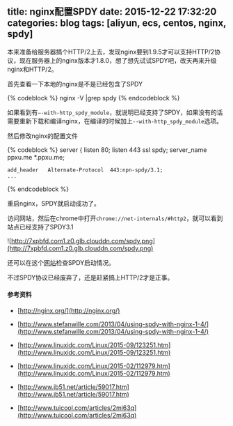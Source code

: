 title: nginx配置SPDY
date: 2015-12-22 17:32:20
categories: blog
tags: [aliyun, ecs, centos, nginx, spdy]
---
本来准备给服务器搞个HTTP/2上去，发现nginx要到1.9.5才可以支持HTTP/2协议，现在服务器上的nginx版本才1.8.0，想了想先试试SPDY吧，改天再来升级nginx和HTTP/2。

<!--more-->

首先查看一下本地的nginx是不是已经包含了SPDY

{% codeblock %}
nginx -V |grep spdy
{% endcodeblock %}

如果看到有`–-with-http_spdy_module`，就说明已经支持了SPDY，如果没有的话需要重新下载和编译nginx，在编译的时候加上`--with-http_spdy_module`选项。

然后修改nginx的配置文件

{% codeblock %}
server {
    listen       80;
    listen       443 ssl spdy;
    server_name  ppxu.me *.ppxu.me;

    add_header   Alternate-Protocol  443:npn-spdy/3.1;
    ...
{% endcodeblock %}

重启nginx，SPDY就启动成功了。

访问网站，然后在chrome中打开`chrome://net-internals/#http2`，就可以看到站点已经支持了SPDY3.1

![http://7xpbfd.com1.z0.glb.clouddn.com/spdy.png](http://7xpbfd.com1.z0.glb.clouddn.com/spdy.png)

还可以在这个[网站](https://spdycheck.org/)检查SPDY启动情况。

不过SPDY协议已经废弃了，还是赶紧搞上HTTP/2才是正事。

#### 参考资料

* [http://nginx.org/](http://nginx.org/)

* [http://www.stefanwille.com/2013/04/using-spdy-with-nginx-1-4/](http://www.stefanwille.com/2013/04/using-spdy-with-nginx-1-4/)

* [http://www.linuxidc.com/Linux/2015-09/123251.htm](http://www.linuxidc.com/Linux/2015-09/123251.htm)

* [http://www.linuxidc.com/Linux/2015-02/112979.htm](http://www.linuxidc.com/Linux/2015-02/112979.htm)

* [http://www.jb51.net/article/59017.htm](http://www.jb51.net/article/59017.htm)

* [http://www.tuicool.com/articles/2mi63q](http://www.tuicool.com/articles/2mi63q)
